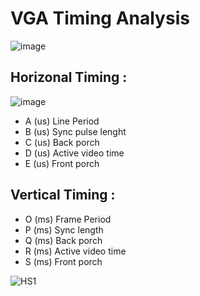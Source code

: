 
# VGA Timing Analysis


![image](https://user-images.githubusercontent.com/68816726/216085094-09cf35e1-f4ab-4bfc-90cb-5bc4671b38a9.png)


## Horizonal Timing : 


![image](https://user-images.githubusercontent.com/68816726/216085195-239ae370-eac2-4c55-aa2e-677fa31fa53d.png)

* A (us) Line Period
* B (us) Sync pulse lenght 
* C (us) Back porch
* D (us) Active video time
* E (us) Front porch

## Vertical Timing : 


* O (ms) Frame Period
* P (ms) Sync length
* Q (ms) Back porch
* R (ms) Active video time
* S (ms) Front porch

![HS1](https://user-images.githubusercontent.com/68816726/216061814-24191992-921f-4088-b333-dbb9c60b3fcd.png)



